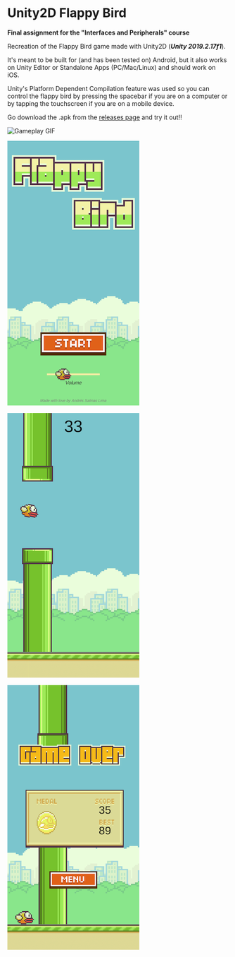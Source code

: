 # Unity2D Flappy Bird

**Final assignment for the "Interfaces and Peripherals" course**

Recreation of the Flappy Bird game made with Unity2D (***Unity 2019.2.17f1***).

It's meant to be built for (and has been tested on) Android, but it also works on Unity Editor or Standalone Apps (PC/Mac/Linux) and should work on iOS.

Unity's Platform Dependent Compilation feature was used so you can control the flappy bird by pressing the spacebar if you are on a computer or by tapping the touchscreen if you are on a mobile device.

Go download the .apk from the [releases page](https://github.com/AndresSalinas97/Unity2D-Flappy-Bird/releases) and try it out!!

![Gameplay GIF](./Docs/Images/Gameplay.gif)

![Main menu](./Docs/Images/Menu.png)

![Main menu](./Docs/Images/InGame.png)

![Main menu](./Docs/Images/ResultsTable.png)
